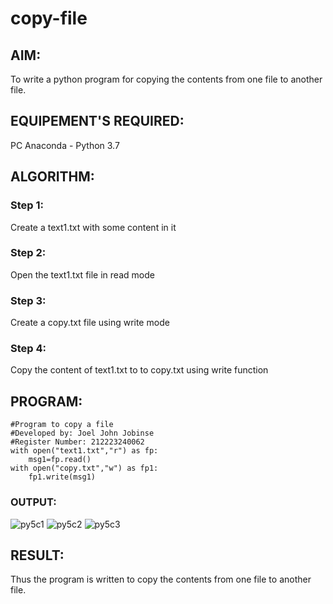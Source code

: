 # copy-file
## AIM:
To write a python program for copying the contents from one file to another file.
## EQUIPEMENT'S REQUIRED: 
PC
Anaconda - Python 3.7
## ALGORITHM: 
### Step 1:
Create a text1.txt with some content in it 
### Step 2: 
Open the text1.txt file in read mode
### Step 3: 
Create a copy.txt file using write mode
### Step 4:  
Copy the content of text1.txt to to copy.txt using write function
## PROGRAM:
```
#Program to copy a file
#Developed by: Joel John Jobinse
#Register Number: 212223240062
with open("text1.txt","r") as fp:
    msg1=fp.read()
with open("copy.txt","w") as fp1:
    fp1.write(msg1)
```
### OUTPUT:
![py5c1](https://github.com/joeljohnjobinse/copy-file/assets/138955488/e7347b75-1fd4-463b-bbb0-12a43f5d1c9d)
![py5c2](https://github.com/joeljohnjobinse/copy-file/assets/138955488/feaca361-5383-44ae-ba9a-42594790d7a3)
![py5c3](https://github.com/joeljohnjobinse/copy-file/assets/138955488/5c7bcf2e-25c4-4b8d-95e8-9a8614f29172)
## RESULT:
Thus the program is written to copy the contents from one file to another file.
